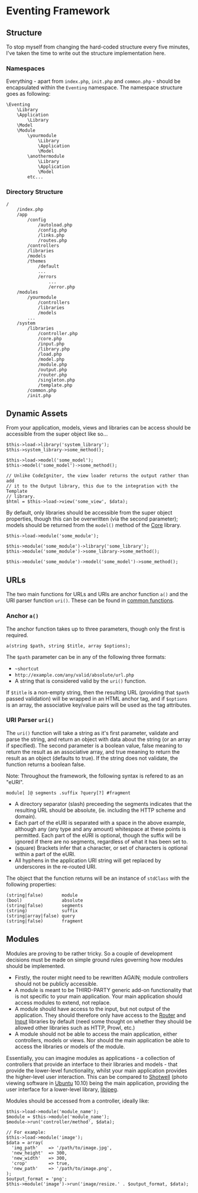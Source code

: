 # Eventing Framework

## Structure

To stop myself from changing the hard-coded structure every five minutes, I've
taken the time to write out the structure implementation here.

### Namespaces

Everything - apart from `index.php`, `init.php` and `common.php` - should be
encapsulated within the `Eventing` namespace. The namespace structure goes as
following:

    \Eventing
        \Library
        \Application
            \Library
        \Model
        \Module
            \yourmodule
                \Library
                \Application
                \Model
            \anothermodule
                \Library
                \Application
                \Model
            etc...

### Directory Structure

    /
        /index.php
        /app
            /config
                /autoload.php
                /config.php
                /links.php
                /routes.php
            /controllers
            /libraries
            /models
            /themes
                /default
                ...
                /errors
                    ...
                    /error.php
        /modules
            /yourmodule
                /controllers
                /libraries
                /models
            ...
        /system
            /libraries
                /controller.php
                /core.php
                /input.php
                /library.php
                /load.php
                /model.php
                /module.php
                /output.php
                /router.php
                /singleton.php
                /template.php
            /common.php
            /init.php

## Dynamic Assets

From your application, models, views and libraries can be access should be
accessible from the super object like so...

    $this->load->library('system_library');
    $this->system_library->some_method();
    
    $this->load->model('some_model');
    $this->model('some_model')->some_method();
    
    // Unlike CodeIgniter, the view loader returns the output rather than add
    // it to the Output library, this due to the integration with the Template
    // library.
    $html = $this->load->view('some_view', $data);

By default, only libraries should be accessible from the super object
properties, though this can be overwritten (via the second parameter); models
should be returned from the `model()` method of the [Core][7] library.

    $this->load->module('some_module');
    
    $this->module('some_module')->library('some_library');
    $this->module('some_module')->some_library->some_method();
    
    $this->module('some_module')->model('some_model')->some_method();

## URLs

The two main functions for URLs and URIs are anchor function `a()` and the URI
parser function `uri()`. These can be found in [common functions][4].

### Anchor `a()`

The anchor function takes up to three parameters, though only the first is
required.

    a(string $path, string $title, array $options);

The `$path` parameter can be in any of the following three formats:

- `~shortcut`
- `http://example.com/any/valid/absolute/url.php`
- A string that is considered valid by the `uri()` function.

If `$title` is a non-empty string, then the resulting URL (providing that
`$path` passed validation) will be wrapped in an HTML anchor tag, and if
`$options` is an array, the associative key/value pairs will be used as the tag
attributes.

### URI Parser `uri()`

The `uri()` function will take a string as it's first parameter, validate and
parse the string, and return an object with data about the string (or an array
if specified). The second parameter is a boolean value, false meaning to return
the result as an associative array, and true meaning to return the result as an
object (defaults to true). If the string does not validate, the function returns
a boolean false.

Note: Throughout the framework, the following syntax is refered to as an "eURI".

    module[ ]@ segments .suffix ?query[?] #fragment

- A directory separator (slash) preceeding the segments indicates that the
  resulting URL should be absolute, (ie. including the HTTP scheme and domain).
- Each part of the eURI is separated with a space in the above example, although
  any (any type and any amount) whitespace at these points is permitted. Each part
  of the eURI is optional, though the suffix will be ignored if there are no
  segments, regardless of what it has been set to.
- (square) Brackets infer that a character, or set of characters is optional within a
  part of the eURI.
- All hyphens in the application URI string will get replaced by underscores in
  the re-routed URI.

The object that the function returns will be an instance of `stdClass` with the
following properties:

    (string|false)       module
    (bool)               absolute
    (string|false)       segments
    (string)             suffix
    (string|array|false) query
    (string|false)       fragment

## Modules

Modules are proving to be rather tricky. So a couple of development decisions
must be made on simple ground rules governing how modules should be implemented.

- Firstly, the router might need to be rewritten AGAIN; module controllers
  should not be publicly accessible.
- A module is meant to be THIRD-PARTY generic add-on functionality that is not
  specific to your main application. Your main application should access modules
  to extend, not replace.
- A module should have access to the input, but not output of the application.
  They should therefore only have access to the [Router][5] and [Input][6] libraries by
  default (need some thought on whether they should be allowed other libraries
  such as HTTP, Prowl, etc.)
- A module should not be able to access the main application, either
  controllers, models or views. Nor should the main application be able to
  access the libraries or models of the module.

Essentially, you can imagine modules as applications - a collection of
controllers that provide an interface to their libraries and models - that
provide the lower-level functionality, whilst your main application provides the
higher-level user interaction. This can be compared to [Shotwell][3] (photo
viewing software in [Ubuntu][2] 10.10) being the main application, providing the
user interface for a lower-level library, [libjpeg][1].

Modules should be accessed from a controller, ideally like:

    $this->load->module('module_name');
    $module = $this->module('module_name');
    $module->run('controller/method', $data);
    
    // For example:
    $this->load->module('image');
    $data = array(
      'img_path'    => '/path/to/image.jpg',
      'new_height'  => 300,
      'new_width'   => 300,
      'crop'        => true,
      'new_path'    => '/path/to/image.png',
    );
    $output_format = 'png';
    $this->module('image')->run('image/resize.' . $output_format, $data);

[1]: http://en.wikipedia.org/wiki/Libjpeg "libjpeg on Wikipedia"
[2]: http://www.ubuntu.com/ "Ubuntu Linux Distrobution"
[3]: http://yorba.org/shotwell/ "Shotwell: Open source photo manager for GNOME"
[4]: https://github.com/mynameiszanders/eventing/blob/master/system/common.php
     "Common functions (mynameiszanders/eventing@master)"
[5]: https://github.com/mynameiszanders/eventing/blob/master/system/libraries/router.php
     "Router library (mynameiszanders/eventing@master)"
[6]: https://github.com/mynameiszanders/eventing/blob/master/system/libraries/input.php
     "Input library (mynameiszanders/eventing@master)"
[7]: https://github.com/mynameiszanders/eventing/blob/master/system/libraries/core.php
     "Core library (mynameiszanders/eventing@master)"
